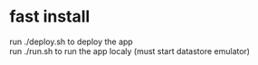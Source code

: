 # fast install
run ./deploy.sh to deploy the app    
run ./run.sh to run the app localy (must start datastore emulator)

